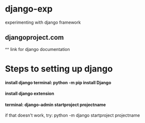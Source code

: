 # django-exp
experimenting with django framework

## djangoproject.com
^^ link for django documentation

# Steps to setting up django
#### install django terminal: python -m pip install Django
#### install django extension
#### terminal: django-admin startproject projectname
if that doesn't work, try: python -m django startproject projectname